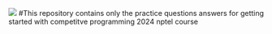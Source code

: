 ![](https://komarev.com/ghpvc/?username=piriya-dharshini&color=green)
#This repository contains only the practice questions answers for getting started with competitve programming 2024 nptel course
